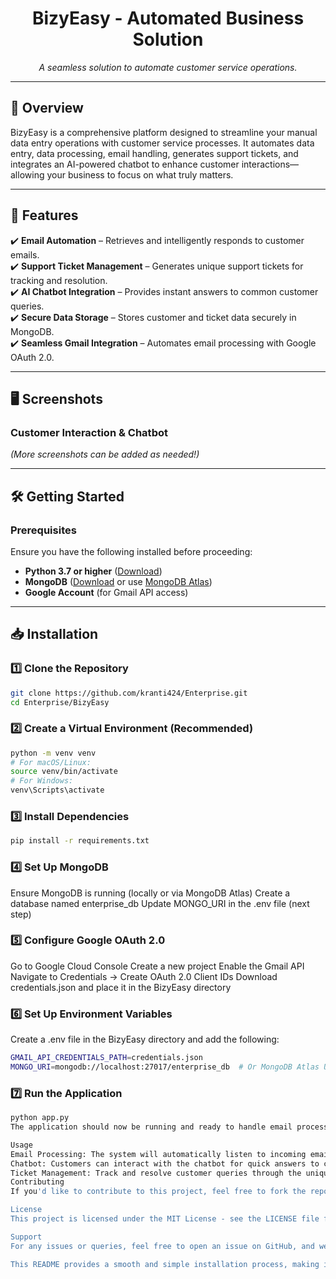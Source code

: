 <h1 align="center">BizyEasy - Automated Business Solution</h1>

<p align="center"><em>A seamless solution to automate customer service operations.</em></p>

---

## 🚀 Overview

BizyEasy is a comprehensive platform designed to streamline your manual data entry operations with customer service processes. It automates data entry, data processing, email handling, generates support tickets, and integrates an AI-powered chatbot to enhance customer interactions—allowing your business to focus on what truly matters.

---

## 🌟 Features

✔️ **Email Automation** – Retrieves and intelligently responds to customer emails.  
✔️ **Support Ticket Management** – Generates unique support tickets for tracking and resolution.  
✔️ **AI Chatbot Integration** – Provides instant answers to common customer queries.  
✔️ **Secure Data Storage** – Stores customer and ticket data securely in MongoDB.  
✔️ **Seamless Gmail Integration** – Automates email processing with Google OAuth 2.0.  

---

## 🖥️ Screenshots

### Customer Interaction & Chatbot

*(More screenshots can be added as needed!)*

---

## 🛠️ Getting Started

### Prerequisites

Ensure you have the following installed before proceeding:

- **Python 3.7 or higher** ([Download](https://www.python.org/downloads/))
- **MongoDB** ([Download](https://www.mongodb.com/try/download/community) or use [MongoDB Atlas](https://www.mongodb.com/atlas))
- **Google Account** (for Gmail API access)

---

## 📥 Installation

### 1️⃣ Clone the Repository

```sh
git clone https://github.com/kranti424/Enterprise.git
cd Enterprise/BizyEasy
```
### 2️⃣ Create a Virtual Environment (Recommended)

```sh
python -m venv venv
# For macOS/Linux:
source venv/bin/activate
# For Windows:
venv\Scripts\activate
```
### 3️⃣ Install Dependencies
```sh
pip install -r requirements.txt
```
### 4️⃣ Set Up MongoDB
Ensure MongoDB is running (locally or via MongoDB Atlas)
Create a database named enterprise_db
Update MONGO_URI in the .env file (next step)

### 5️⃣ Configure Google OAuth 2.0
Go to Google Cloud Console
Create a new project
Enable the Gmail API
Navigate to Credentials → Create OAuth 2.0 Client IDs
Download credentials.json and place it in the BizyEasy directory

### 6️⃣ Set Up Environment Variables
Create a .env file in the BizyEasy directory and add the following:

```sh
GMAIL_API_CREDENTIALS_PATH=credentials.json
MONGO_URI=mongodb://localhost:27017/enterprise_db  # Or MongoDB Atlas URI
```
### 7️⃣ Run the Application
```sh
python app.py
The application should now be running and ready to handle email processing, ticket generation, and chatbot interactions!

Usage
Email Processing: The system will automatically listen to incoming emails, extract relevant details, and generate support tickets.
Chatbot: Customers can interact with the chatbot for quick answers to common questions.
Ticket Management: Track and resolve customer queries through the unique Ticket IDs generated.
Contributing
If you'd like to contribute to this project, feel free to fork the repository, make changes, and create a pull request. Contributions are always welcome!

License
This project is licensed under the MIT License - see the LICENSE file for details.

Support
For any issues or queries, feel free to open an issue on GitHub, and we will try to resolve it as soon as possible.

This README provides a smooth and simple installation process, making it easier for others to get started with your project. Let me know if you'd like to add or change anything!
